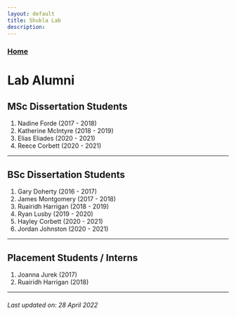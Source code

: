 ```yaml
---
layout: default
title: Shukla Lab
description:
---
```


### [Home](https://shuklalab.github.io/)

# Lab Alumni

## MSc Dissertation Students
1. Nadine Forde (2017 - 2018)
1. Katherine McIntyre (2018 - 2019)
1. Elias Eliades (2020 - 2021)
1. Reece Corbett (2020 - 2021)

* * *

## BSc Dissertation Students
1. Gary Doherty (2016 - 2017)
2. James Montgomery (2017 - 2018)
3. Ruairidh Harrigan (2018 - 2019)
4. Ryan Lusby (2019 - 2020)
5. Hayley Corbett (2020 - 2021)
6. Jordan Johnston (2020 - 2021)

* * *

## Placement Students / Interns
1. Joanna Jurek (2017)
2. Ruairidh Harrigan (2018)

***

###### _Last updated on: 28 April 2022_
